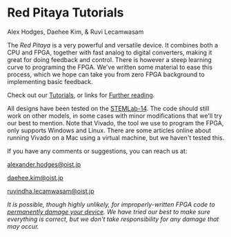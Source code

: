 # Red Pitaya Tutorials

Alex Hodges, Daehee Kim, & Ruvi Lecamwasam

The *Red Pitaya* is a very powerful and versatile device. It combines both a CPU and FPGA, together with fast analog to digital converters, making it great for doing feedback and control. There is however a steep learning curve to programing the FPGA. We've written some material to ease this process, which we hope can take you from zero FPGA background to implementing basic feedback.

Check out our [Tutorials](/Tutorials/HOME_Tutorials/), or links for [Further reading](/References).

All designs have been tested on the [STEMLab-14](https://redpitaya.com/stemlab-125-14). The code should still work on other models, in some cases with minor modifications that we'll try our best to mention. Note that Vivado, the tool we use to program the FPGA, only supports Windows and Linux. There are some articles online about running Vivado on a Mac using a virtual machine, but we haven't tested this.

If you have any comments or suggestions, you can reach us at:

[alexander.hodges@oist.jp](mailto:alexander.hodges@oist.jp)

[daehee.kim@oist.jp](mailto:daehee.kim@oist.jp )

[ruvindha.lecamwasam@oist.jp](mailto:ruvindha.lecamwasam@oist.jp)

*It is possible, though highly unlikely, for improperly-written FPGA code to [permanently damage your device](https://electronics.stackexchange.com/q/293915/314171). We have tried our best to make sure everything is correct, but we don't take responsibility for any damage that may occur.*
